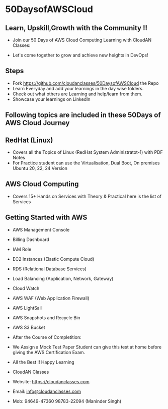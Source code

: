 # 50DaysofAWSCloud

## Learn, Upskill,Growth with the Community !!

- Join our 50 Days of AWS Cloud Computing Learning with CloudAN Classes:

- Let's come together to grow and achieve new heights in DevOps!

## Steps

- Fork https://github.com/cloudanclasses/50DaysofAWSCloud the Repo
- Learn Everyday and add your learnings in the day wise folders.
- Check out what others are Learning and help/learn from them.
- Showcase your learnings on LinkedIn

## Following topics are included in these 50Days of AWS Cloud Journey

## RedHat (Linux) 
- Covers all the Topics of Linux (RedHat System Administratot-1) with PDF Notes
- For Practice student can use the Virtualisation, Dual Boot, On premises Ubuntu 20, 22, 24 Version

## AWS Cloud Computing
- Covers 15+ Hands on Services with Theory & Practical here is the list of Services

## Getting Started with AWS 

- AWS Management Console
- Billing Dashboard
- IAM Role
- EC2 Instances (Elastic Compute Cloud)
- RDS (Relational Database Services)
- Load Balancing (Application, Network, Gateway)
- Cloud Watch
- AWS WAF (Web Application Firewall)
- AWS LightSail
- AWS Snapshots and Recycle Bin
- AWS S3 Bucket

- After the Course of Completition:
- We Assign a Mock Test Paper Student can give this test at home before giving the AWS Certification Exam.


- All the Best !! Happy Learning
- CloudAN Classes
- Website: https://cloudanclasses.com
- Email: info@cloudanclasses.com
- Mob: 94649-47360  98783-22094 (Maninder Singh)

